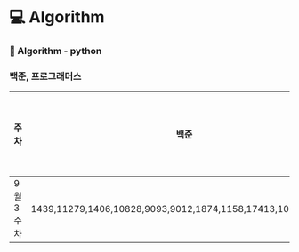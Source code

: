 # :computer: Algorithm
### :notebook: Algorithm - python
### 백준, 프로그래머스

<!-- :heavy_check_mark: -->

|주차|백준|프로그래머스|복습|
|---|---|---|---|
|9월 3주차|1439,11279,1406,10828,9093,9012,1874,1158,17413,10799,17298|위장||

